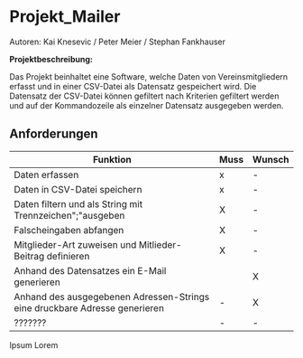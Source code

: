 # Projekt_Mailer

Autoren: Kai Knesevic / Peter Meier / Stephan Fankhauser

**Projektbeschreibung:**

Das Projekt beinhaltet eine Software, welche Daten von Vereinsmitgliedern erfasst und in einer CSV-Datei als Datensatz gespeichert wird.
Die Datensatz der CSV-Datei können  gefiltert nach Kriterien gefiltert werden und auf der Kommandozeile als einzelner Datensatz ausgegeben werden.

## Anforderungen
| Funktion                                                                   | Muss | Wunsch |
|----------------------------------------------------------------------------|------|--------|
| Daten erfassen                                                             | x    | -      |
| Daten in CSV-Datei speichern                                               | x    | -      |
| Daten filtern und als String mit Trennzeichen";"ausgeben                   | X    | -      |
| Falscheingaben abfangen                                                    | X    | -      |
| Mitglieder-Art zuweisen und Mitlieder-Beitrag definieren                   | X    | -      |
| Anhand des Datensatzes ein E-Mail generieren                               |      | X      |
| Anhand des ausgegebenen Adressen-Strings eine druckbare Adresse generieren | -    | X      |
| ???????                                                                    | -    | -      |

Ipsum Lorem

